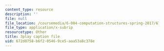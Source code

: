 ```yaml
---
content_type: resource
description: ''
file: null
file_location: /coursemedia/6-004-computation-structures-spring-2017/672d0758b6f205469ce5aaa53a8c378e_y5gPFB6uiYA.srt
file_type: application/x-subrip
resourcetype: Other
title: 3play caption file
uid: 672d0758-b6f2-0546-9ce5-aaa53a8c378e
---
```

